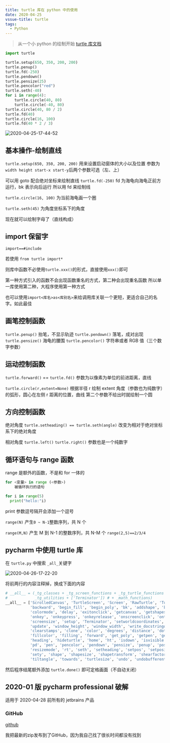 ```yaml
---
title: turtle 库在 python 中的使用
date: 2020-04-25
vssue-title: turtle
tags:
  - Python
---
```


>从一个小 python 的绘制开始 [turtle 库文档](https://docs.python.org/zh-cn/3/library/turtle.html#special-turtle-methods)
<!-- more -->
```py
import turtle

turtle.setup(650, 350, 200, 200)
turtle.penup()
turtle.fd(-250)
turtle.pendown()
turtle.pensize(25)
turtle.pencolor("red")
turtle.seth(-40)
for i in range(4):
    turtle.circle(40, 80)
    turtle.circle(-40, 80)
turtle.circle(40, 80 / 2)
turtle.fd(40)
turtle.circle(16, 100)
turtle.fd(40 * 2 / 3)
```

![2020-04-25-17-44-52](https://raw.githubusercontent.com/fengwei2002/Pictures_02/master/img/2020-04-25-17-44-52.png)

## 基本操作-绘制直线

`turtle.setup(650, 350, 200, 200)`
用来设置启动窗体的大小以及位置
参数为 `width height start-x start-y`后两个参数可选（左、上）
 
 可以用 goto 配合绝对坐标来绘制直线
`turtle.fd(-250)`
fd 为海龟向海龟正前方运行，bk 表示向后运行
所以用 fd 来绘制线

`turtle.circle(16, 100)`
为当前海龟画一个圈

`turtle.seth(45)`
为角度坐标系下的角度

现在就可以绘制字母了（直线构成）

## import 保留字

`import==#include`

若使用 `from turtle import*`

则库中函数不必使用`turtle.xxx()`的形式，直接使用`xxx()`即可

第一种方式引入的函数不会出现函数重名的方式，第二种会出现重名函数
所以单一库使用第二种，大程序使用第一种方式

也可以使用`import<库名>as<库别名>`来给调用库关联一个更短，更适合自己的名字。如此最佳

## 画笔控制函数

`turtle.penup()`
抬笔，不显示轨迹
`turtle.pendown()`
落笔，成对出现
`turtle.pensize()`
海龟的腰围
`turtle.pencolor()`
字符串或者 RGB 值（三个数字参数）

## 运动控制函数

`turtle.forward()` == `turtle.fd()`
参数为以像素为单位的前进距离，直线

`turtle.circle(r,extent=None)`
根据半径 r 绘制 extent 角度（参数也为纯数字）的弧形，圆心在左侧 r 距离的位置，曲线
第二个参数不给出时就绘制一个圆

## 方向控制函数

绝对角度
`turtle.setheading() == turtle.seth(angle)`
改变为相对于绝对坐标系下的绝对角度

相对角度
`turtle.left()`
`turtle.right()`
参数也是一个纯数字

## 循环语句与 range 函数

range 是额外的函数，不是和 for 一体的

```py
for <变量> in range (<参数>)
    被循环执行的语句
```

```py
for i in range(5)
  print("hello:"i) 
```
print 参数逗号隔开会添加一个逗号

`range(N)`
产生`0 ~ N-1`整数序列，共 N 个

`range(M,N)`
产生 M 到 N-1 的整数序列，共 N-M 个
`range(2,5)==2/3/4`

## pycharm 中使用 turtle 库

在 `turtle.py` 中搜索 `_all_`关键字

![2020-04-26-17-22-20](https://raw.githubusercontent.com/fengwei2002/Pictures_02/master/img/2020-04-26-17-22-20.png)

将前两行的内容注释掉，换成下面的内容

```py {1,2}
# __all__ = (_tg_classes + _tg_screen_functions + _tg_turtle_functions +
#            _tg_utilities + ['Terminator']) # + _math_functions)
__all__ = ['ScrolledCanvas', 'TurtleScreen', 'Screen', 'RawTurtle', 'Turtle', 'RawPen', 'Pen', 'Shape', 'Vec2D', 'back',
           'backward', 'begin_fill', 'begin_poly', 'bk', 'addshape', 'bgcolor', 'bgpic', 'bye', 'clearscreen',
           'colormode', 'delay', 'exitonclick', 'getcanvas', 'getshapes', 'listen', 'mainloop', 'mode', 'numinput',
           'onkey', 'onkeypress', 'onkeyrelease', 'onscreenclick', 'ontimer', 'register_shape', 'resetscreen',
           'screensize', 'setup', 'Terminator', 'setworldcoordinates', 'textinput', 'title', 'tracer', 'turtles',
           'update', 'window_height', 'window_width', 'write_docstringdict', 'done', 'circle', 'clear', 'clearstamp',
           'clearstamps', 'clone', 'color', 'degrees', 'distance', 'dot', 'down', 'end_fill', 'end_poly', 'fd',
           'fillcolor', 'filling', 'forward', 'get_poly', 'getpen', 'getscreen', 'get_shapepoly', 'getturtle', 'goto',
           'heading', 'hideturtle', 'home', 'ht', 'isdown', 'isvisible', 'left', 'lt', 'onclick', 'ondrag', 'onrelease',
           'pd', 'pen', 'pencolor', 'pendown', 'pensize', 'penup', 'pos', 'position', 'pu', 'radians', 'right', 'reset',
           'resizemode', 'rt', 'seth', 'setheading', 'setpos', 'setposition', 'settiltangle', 'setundobuffer', 'setx',
           'sety', 'shape', 'shapesize', 'shapetransform', 'shearfactor', 'showturtle', 'speed', 'st', 'stamp', 'tilt',
           'tiltangle', 'towards', 'turtlesize', 'undo', 'undobufferentries', 'up', 'width', 'write', 'xcor', 'ycor']
```

然后程序结尾额外添加 `turtle.done()` 即可定格画面（不自动关闭）

## 2020-01 版 pycharm professional 破解

适用于 2020-04-28 前所有的 jetbrains 产品

### GitHub

[github](https://github.com/fengwei2002/cheat-jetbrains)

我把最新的zip发布到了GitHub，因为我自己找了很长时间都没有找到

